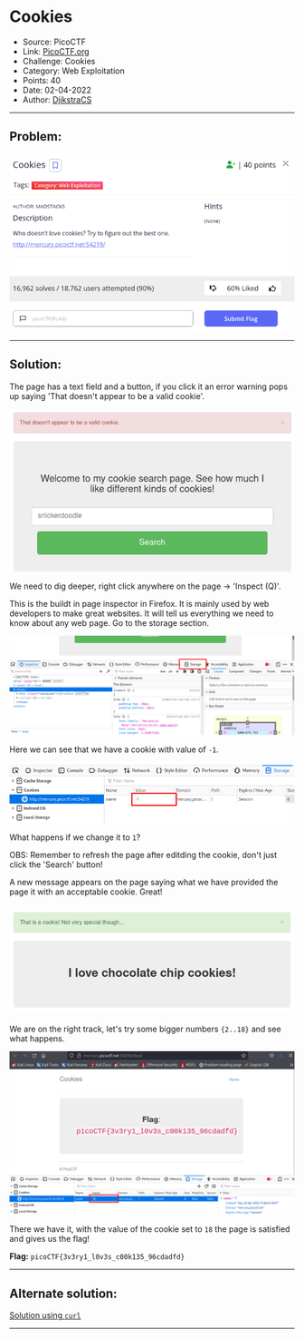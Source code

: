 # Cookies
* Source: PicoCTF
* Link: [PicoCTF.org](https://picoctf.org/)
* Challenge: Cookies
* Category: Web Exploitation
* Points: 40
* Date: 02-04-2022
* Author: [DjikstraCS](https://github.com/DjikstraCS)

---
## Problem:
![](./attachments/Pasted%20image%2020220402192852.png)

---
## Solution:
The page has a text field and a button, if you click it an error warning pops up saying 'That doesn't appear to be a valid cookie'.

![](./attachments/Pasted%20image%2020220402193933.png)

We need to dig deeper, right click anywhere on the page -> 'Inspect (Q)'.

This is the buildt in page inspector in Firefox. It is mainly used by web developers to make great websites. It will tell us everything we need to know about any web page. Go to the storage section.

![](./attachments/Pasted%20image%2020220402200021.png)

Here we can see that we have a cookie with value of `-1`.

![](./attachments/Pasted%20image%2020220402200450.png)

What happens if we change it to `1`?

OBS: Remember to refresh the page after editding the cookie, don't just click the 'Search' button!

A new message appears on the page saying what we have provided the page it with an acceptable cookie. Great! 

![](./attachments/Pasted%20image%2020220402200742.png)

We are on the right track, let's try some bigger numbers `{2..18}` and see what happens.

![](./attachments/Pasted%20image%2020220402201246.png)

There we have it, with the value of the cookie set to `18` the page is satisfied and gives us the flag!


**Flag:** `picoCTF{3v3ry1_l0v3s_c00k135_96cdadfd}`

---
## Alternate solution:
[Solution using `curl`](https://github.com/Dvd848/CTFs/blob/master/2021_picoCTF/Cookies.md)

---
